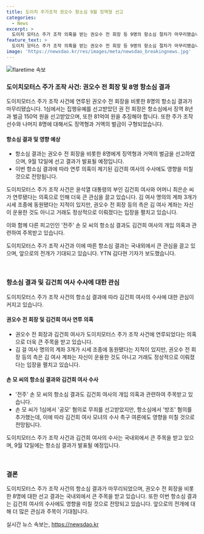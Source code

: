 ```yaml
---
title: 도이치 주가조작 권오수 항소심 9월 징역형 선고
categories:
  - News
excerpt: >
  도이치 모터스 주가 조작 의혹을 받는 권오수 전 회장 등 9명의 항소심 절차가 마무리됐습니다. 검찰은 권 전 회장을 비롯한 8명에게 징역형과 거액의 벌금을 구형했으며, 김건희 여사의 수사에도 영향을 미칠 전망입니다. 윤석열 대통령의 부인과 어머니가 사건과 관련돼 의혹이 제기돼 있는 가운데, 9월 12일 항소심 선고 결과를 기다리고 있습니다.
feature_text: >
  도이치 모터스 주가 조작 의혹을 받는 권오수 전 회장 등 9명의 항소심 절차가 마무리됐습니다. 검찰은 권 전 회장을 비롯한 8명에게 징역형과 거액의 벌금을 구형했으며, 김건희 여사의 수사에도 영향을 미칠 전망입니다. 윤석열 대통령의 부인과 어머니가 사건과 관련돼 의혹이 제기돼 있는 가운데, 9월 12일 항소심 선고 결과를 기다리고 있습니다.
image: 'https://newsdao.kr/res/images/meta/newsdao_breakingnews.jpg'
---
```


<p><img src="https://newsdao.kr/res/images/meta/newsdao_breakingnews.jpg" alt="flaretime 속보" /></p>

<h3>도이치모터스 주가 조작 사건: 권오수 전 회장 및 8명 항소심 결과</h3>

<p>도이치모터스 주가 조작 사건에 연루된 권오수 전 회장을 비롯한 8명의 항소심 결과가 마무리됐습니다. 1심에서는 집행유예를 선고받았던 권 전 회장은 항소심에서 징역 8년과 벌금 150억 원을 선고받았으며, 또한 81억여 원을 추징해야 합니다. 또한 주가 조작 선수와 나머지 8명에 대해서도 징역형과 거액의 벌금이 구형되었습니다.</p>

<h4>항소심 결과 및 영향 예상</h4>

<ul>
<li>항소심 결과는 권오수 전 회장을 비롯한 8명에게 징역형과 거액의 벌금을 선고하였으며, 9월 12일에 선고 결과가 발표될 예정입니다.</li>
<li>이번 항소심 결과에 따라 연루 의혹이 제기된 김건희 여사의 수사에도 영향을 미칠 것으로 전망됩니다.</li>
</ul>

<p>도이치모터스 주가 조작 사건은 윤석열 대통령의 부인 김건희 여사와 어머니 최은순 씨가 연루됐다는 의혹으로 인해 더욱 큰 관심을 끌고 있습니다. 김 여사 명의의 계좌 3개가 시세 조종에 동원됐다는 지적이 있지만, 권오수 전 회장 등의 측은 김 여사 계좌는 자신이 운용한 것도 아니고 거래도 정상적으로 이뤄졌다는 입장을 펼치고 있습니다.</p>

<p>이와 함께 다른 피고인인 '전주' 손 모 씨의 항소심 결과도 김건희 여사의 개입 의혹과 관련하여 주목받고 있습니다.</p>

<p>도이치모터스 주가 조작 사건과 이에 따른 항소심 결과는 국내외에서 큰 관심을 끌고 있으며, 앞으로의 전개가 기대되고 있습니다. YTN 김다현 기자가 보도했습니다.</p>

<p data-ke-size="size16">&nbsp;</p>

<h3>항소심 결과 및 김건희 여사 수사에 대한 관심</h3>

<p>도이치모터스 주가 조작 사건의 항소심 결과에 따라 김건희 여사의 수사에 대한 관심이 커지고 있습니다.</p>

<h4>권오수 전 회장 및 김건희 여사 연루 의혹</h4>

<ul>
<li>권오수 전 회장과 김건희 여사가 도이치모터스 주가 조작 사건에 연루되었다는 의혹으로 더욱 큰 주목을 받고 있습니다.</li>
<li>김 걸 여사 명의의 계좌 3개가 시세 조종에 동원됐다는 지적이 있지만, 권오수 전 회장 등의 측은 김 여사 계좌는 자신이 운용한 것도 아니고 거래도 정상적으로 이뤄졌다는 입장을 펼치고 있습니다.</li>
</ul>

<h4>손 모 씨의 항소심 결과와 김건희 여사 수사</h4>

<ul>
<li>'전주' 손 모 씨의 항소심 결과도 김건희 여사의 개입 의혹과 관련하여 주목받고 있습니다.</li>
<li>손 모 씨가 1심에서 '공모' 혐의로 무죄를 선고받았지만, 항소심에서 '방조' 혐의를 추가했는데, 이에 따라 김건희 여사 모녀의 수사 촉구 여론에도 영향을 미칠 것으로 전망됩니다.</li>
</ul>

<p>도이치모터스 주가 조작 사건과 김건희 여사의 수사는 국내외에서 큰 주목을 받고 있으며, 9월 12일에는 항소심 결과가 발표될 예정입니다.</p>

<p data-ke-size="size16">&nbsp;</p>

<h3>결론</h3>

<p>도이치모터스 주가 조작 사건의 항소심 결과가 마무리되었으며, 권오수 전 회장을 비롯한 8명에 대한 선고 결과는 국내외에서 큰 주목을 받고 있습니다. 또한 이번 항소심 결과는 김건희 여사의 수사에도 영향을 미칠 것으로 전망되고 있습니다. 앞으로의 전개에 대해 더 많은 관심과 주목이 기대됩니다.</p>
실시간 뉴스 속보는, <a href="https://newsdao.kr" rel="dofollow">https://newsdao.kr</a>


